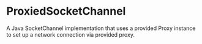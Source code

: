 # ProxiedSocketChannel
A Java SocketChannel implementation that uses a provided Proxy instance to set up a network connection via provided proxy.
